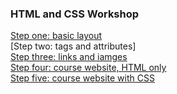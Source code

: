 ### HTML and CSS Workshop

[Step one: basic layout](https://github.com/smythp/html-css-workshop/tree/tutorial_1)  
[Step two: tags and attributes][](https://github.com/smythp/html-css-workshop/tree/tutorial_2)  
[Step three: links and iamges](https://github.com/smythp/html-css-workshop/tree/tutorial_3)  
[Step four: course website, HTML only](https://github.com/smythp/html-css-workshop/tree/tutorial_4)  
[Step five: course website with CSS](https://github.com/smythp/html-css-workshop/tree/tutorial_5)  

